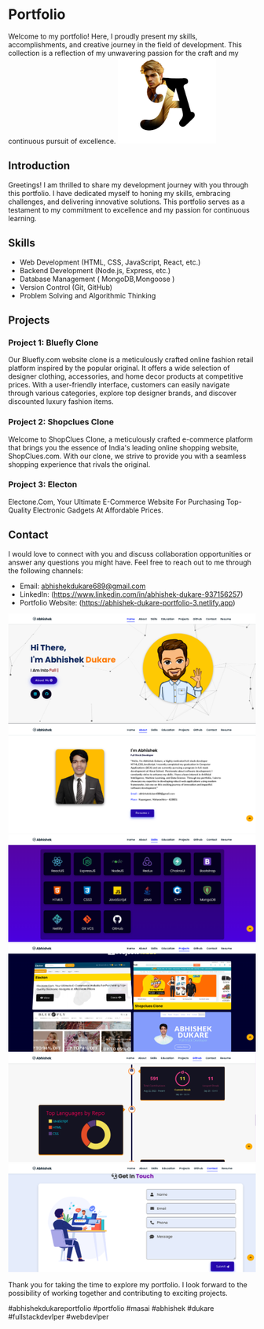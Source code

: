 # Portfolio

Welcome to my portfolio! Here, I proudly present my skills, accomplishments, and creative journey in the field of development. This collection is a reflection of my unwavering passion for the craft and my continuous pursuit of excellence.
<img style="width: 200px" src="assets/images/portfolio-3-logo-3.png" />
<!-- <img src="assets/images/portfolio-3-logo-2.jpg" /> -->
## Introduction

Greetings! I am thrilled to share my development journey with you through this portfolio. I have dedicated myself to honing my skills, embracing challenges, and delivering innovative solutions. This portfolio serves as a testament to my commitment to excellence and my passion for continuous learning.

## Skills

- Web Development (HTML, CSS, JavaScript, React, etc.)
- Backend Development (Node.js, Express, etc.)
- Database Management ( MongoDB,Mongoose )
- Version Control (Git, GitHub)
- Problem Solving and Algorithmic Thinking

## Projects

### Project 1: Bluefly Clone
Our Bluefly.com website clone is a meticulously crafted online fashion retail platform inspired by the popular original. It offers a wide selection of designer clothing, accessories, and home decor products at competitive prices. With a user-friendly interface, customers can easily navigate through various categories, explore top designer brands, and discover discounted luxury fashion items.

### Project 2: Shopclues Clone
Welcome to ShopClues Clone, a meticulously crafted e-commerce platform that brings you the essence of India's leading online shopping website, ShopClues.com. With our clone, we strive to provide you with a seamless shopping experience that rivals the original.

### Project 3: Electon
Electone.Com, Your Ultimate E-Commerce Website For Purchasing Top-Quality Electronic Gadgets At Affordable Prices.

## Contact

I would love to connect with you and discuss collaboration opportunities or answer any questions you might have. Feel free to reach out to me through the following channels:

- Email: abhishekdukare689@gmail.com
- LinkedIn: (https://www.linkedin.com/in/abhishek-dukare-937156257)
- Portfolio Website: (https://abhishek-dukare-portfolio-3.netlify.app)

<img src="assets/images/portfolio-screenshot/portfolio-3-home.png" />

<img src="assets/images/portfolio-screenshot/portfolio-3-about.png" />

<img src="assets/images/portfolio-screenshot/portfolio-3-skills.png" />

<img src="assets/images/portfolio-screenshot/portfolio-3-project.png" />

<img src="assets/images/portfolio-screenshot/portfolio-3-github.png" />

<img src="assets/images/portfolio-screenshot/portfolio-3-contact.png" />


Thank you for taking the time to explore my portfolio. I look forward to the possibility of working together and contributing to exciting projects.

#abhishekdukareportfolio
#portfolio #masai #abhishek #dukare #fullstackdevlper #webdevlper 